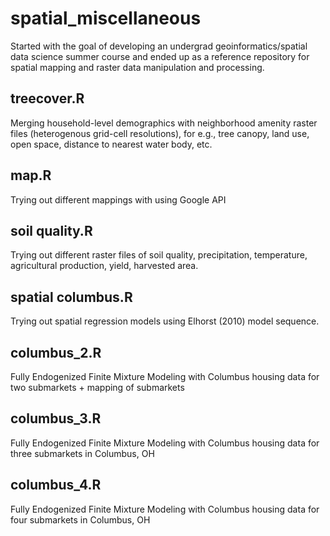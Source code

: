 # spatial_miscellaneous
Started with the goal of developing an undergrad geoinformatics/spatial data science summer course and ended up as a reference repository for spatial mapping and raster data manipulation and processing. 

## treecover.R 
Merging household-level demographics with neighborhood amenity raster files (heterogenous grid-cell resolutions), for e.g., tree canopy, land use, open space, distance to nearest water body, etc. 

## map.R 
Trying out different mappings with using Google API 

## soil quality.R 
Trying out different raster files of soil quality, precipitation, temperature, agricultural production, yield, harvested area. 

## spatial columbus.R
Trying out spatial regression models using Elhorst (2010) model sequence. 

## columbus_2.R 
Fully Endogenized Finite Mixture Modeling with Columbus housing data for two submarkets + mapping of submarkets 

## columbus_3.R 
Fully Endogenized Finite Mixture Modeling with Columbus housing data for three submarkets in Columbus, OH 

## columbus_4.R 
Fully Endogenized Finite Mixture Modeling with Columbus housing data for four submarkets in Columbus, OH 


